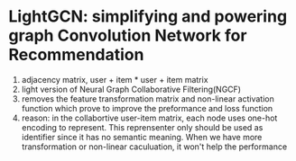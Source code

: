 # LightGCN: simplifying and powering graph Convolution Network for Recommendation

1. adjacency matrix, user + item * user + item matrix
2. light version of Neural Graph Collaborative Filtering(NGCF)
3. removes the feature transformation matrix and non-linear activation function which prove to improve the preformance and loss function
4. reason: in the collabortive user-item matrix, each node uses one-hot encoding to represent. This reprensenter only should be used as identifier since it has no semantic meaning. When we have more transformation or non-linear caculuation, it won't help the performance
